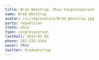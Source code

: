 ```yaml
---
title: Brad Wenstrup, Ohio Congressperson
name: Brad Wenstrup
avatar: /ui/img/avatars/Brad_Wenstrup.jpg
party: republican
state: ohio
type: congressperson
lasthall: 2013-01-03
phone: 202-225-3164
never: TRUE
twitter: bradwenstrup
---
```

